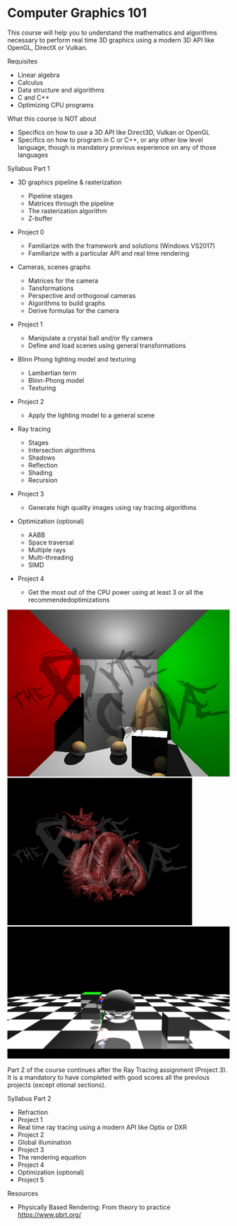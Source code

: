 # Computer Graphics 101

This course will help you to understand the mathematics and algorithms necessary to perform
real time 3D graphics using a modern 3D API like OpenGL, DirectX or Vulkan.


Requisites
 * Linear algebra
 * Calculus
 * Data structure and algorithms
 * C and C++
 * Optimizing CPU programs


What this course is NOT about
 * Specifics on how to use a 3D API like Direct3D, Vulkan or OpenGL
 * Specifics on how to program in C or C++, or any other low level language, though is mandatory previous experience on any of those languages
 
Syllabus Part 1

 * 3D graphics pipeline & rasterization 
   * Pipeline stages
   * Matrices through the pipeline
   * The rasterization algorithm
   * Z-buffer
   
 * Project 0
   * Familiarize with the framework and solutions (Windows VS2017)
   * Familiarize with a particular API and real time rendering


 * Cameras, scenes graphs 
   * Matrices for the camera
   * Tansformations
   * Perspective and orthogonal cameras
   * Algorithms to build graphs
   * Derive formulas for the camera


 * Project 1
    * Manipulate a crystal ball and/or fly camera
    * Define and load scenes using general transformations
     
    
 * Blinn Phong lighting model and texturing
    * Lambertian term
    * Blinn-Phong model
    * Texturing
    
 * Project 2
    * Apply the lighting model to a general scene
   
 * Ray tracing
    * Stages
    * Intersection algorithms
    * Shadows
    * Reflection
    * Shading
    * Recursion


 * Project 3
    * Generate high quality images using ray tracing algorithms
    
 * Optimization (optional)
    * AABB
    * Space traversal
    * Multiple rays
    * Multi-threading
    * SIMD
 
 * Project 4
    * Get the most out of the CPU power using at least 3 or all the recommendedoptimizations


![cornellbox](pics/cornell.png)
![dragon](pics/image.png)
![checkerboard](pics/checkerboard3.png)




Part 2 of the course continues after the Ray Tracing assignment (Project 3). 
It is a mandatory to have completed with good scores all the 
previous projects (except otional sections).

Syllabus Part 2
 * Refraction
 * Project 1
 * Real time ray tracing using a modern API like Optix or DXR
 * Project 2
 * Global illumination
 * Project 3
 * The rendering equation
 * Project 4
 * Optimization (optional)
 * Project 5



Resources

* Physically Based Rendering: From theory to practice https://www.pbrt.org/


